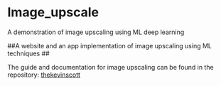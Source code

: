 # Image_upscale
A demonstration of image upscaling using ML deep learning

##A website and an app implementation of image upscaling using ML techniques ##

The guide and documentation for image upscaling can be found in the repository:
[thekevinscott](https://github.com/thekevinscott/UpscalerJS)
